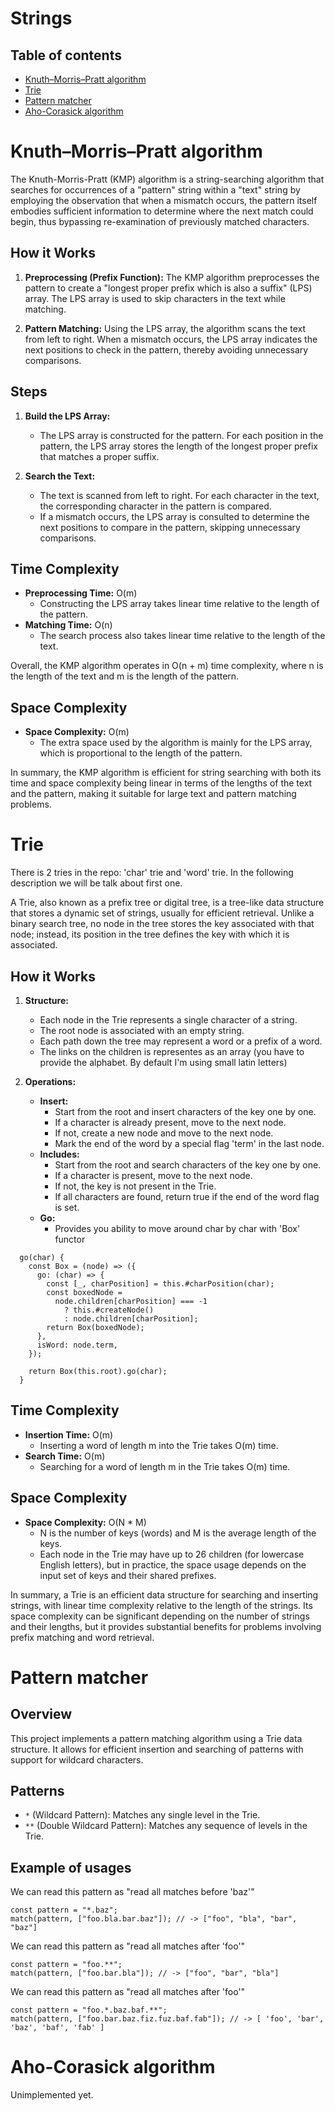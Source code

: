 # Strings

## Table of contents

- [Knuth–Morris–Pratt algorithm](#knuthmorrispratt-algorithm)
- [Trie](#trie)
- [Pattern matcher](#pattern-matcher)
- [Aho-Corasick algorithm](#aho-corasick-algorithm)

# Knuth–Morris–Pratt algorithm

The Knuth-Morris-Pratt (KMP) algorithm is a string-searching algorithm that searches for occurrences of a "pattern" string within a "text" string by employing the observation that when a mismatch occurs, the pattern itself embodies sufficient information to determine where the next match could begin, thus bypassing re-examination of previously matched characters.

## How it Works

1. **Preprocessing (Prefix Function):**
   The KMP algorithm preprocesses the pattern to create a "longest proper prefix which is also a suffix" (LPS) array. The LPS array is used to skip characters in the text while matching.

2. **Pattern Matching:**
   Using the LPS array, the algorithm scans the text from left to right. When a mismatch occurs, the LPS array indicates the next positions to check in the pattern, thereby avoiding unnecessary comparisons.

## Steps

1. **Build the LPS Array:**

   - The LPS array is constructed for the pattern. For each position in the pattern, the LPS array stores the length of the longest proper prefix that matches a proper suffix.

2. **Search the Text:**
   - The text is scanned from left to right. For each character in the text, the corresponding character in the pattern is compared.
   - If a mismatch occurs, the LPS array is consulted to determine the next positions to compare in the pattern, skipping unnecessary comparisons.

## Time Complexity

- **Preprocessing Time:** O(m)
  - Constructing the LPS array takes linear time relative to the length of the pattern.
- **Matching Time:** O(n)
  - The search process also takes linear time relative to the length of the text.

Overall, the KMP algorithm operates in O(n + m) time complexity, where n is the length of the text and m is the length of the pattern.

## Space Complexity

- **Space Complexity:** O(m)
  - The extra space used by the algorithm is mainly for the LPS array, which is proportional to the length of the pattern.

In summary, the KMP algorithm is efficient for string searching with both its time and space complexity being linear in terms of the lengths of the text and the pattern, making it suitable for large text and pattern matching problems.

# Trie

There is 2 tries in the repo: 'char' trie and 'word' trie. In the following description we will be talk about first one.

A Trie, also known as a prefix tree or digital tree, is a tree-like data structure that stores a dynamic set of strings, usually for efficient retrieval. Unlike a binary search tree, no node in the tree stores the key associated with that node; instead, its position in the tree defines the key with which it is associated.

## How it Works

1. **Structure:**

   - Each node in the Trie represents a single character of a string.
   - The root node is associated with an empty string.
   - Each path down the tree may represent a word or a prefix of a word.
   - The links on the children is representes as an array (you have to provide the alphabet. By default I'm using small latin letters)

2. **Operations:**

   - **Insert:**
     - Start from the root and insert characters of the key one by one.
     - If a character is already present, move to the next node.
     - If not, create a new node and move to the next node.
     - Mark the end of the word by a special flag 'term' in the last node.
   - **Includes:**
     - Start from the root and search characters of the key one by one.
     - If a character is present, move to the next node.
     - If not, the key is not present in the Trie.
     - If all characters are found, return true if the end of the word flag is set.
   - **Go:**
     - Provides you ability to move around char by char with 'Box' functor

```
  go(char) {
    const Box = (node) => ({
      go: (char) => {
        const [_, charPosition] = this.#charPosition(char);
        const boxedNode =
          node.children[charPosition] === -1
            ? this.#createNode()
            : node.children[charPosition];
        return Box(boxedNode);
      },
      isWord: node.term,
    });

    return Box(this.root).go(char);
  }
```

## Time Complexity

- **Insertion Time:** O(m)
  - Inserting a word of length m into the Trie takes O(m) time.
- **Search Time:** O(m)
  - Searching for a word of length m in the Trie takes O(m) time.

## Space Complexity

- **Space Complexity:** O(N \* M)
  - N is the number of keys (words) and M is the average length of the keys.
  - Each node in the Trie may have up to 26 children (for lowercase English letters), but in practice, the space usage depends on the input set of keys and their shared prefixes.

In summary, a Trie is an efficient data structure for searching and inserting strings, with linear time complexity relative to the length of the strings. Its space complexity can be significant depending on the number of strings and their lengths, but it provides substantial benefits for problems involving prefix matching and word retrieval.

# Pattern matcher

## Overview

This project implements a pattern matching algorithm using a Trie data structure. It allows for efficient insertion and searching of patterns with support for wildcard characters.

## Patterns

- `*` (Wildcard Pattern): Matches any single level in the Trie.
- `**` (Double Wildcard Pattern): Matches any sequence of levels in the Trie.

## Example of usages

We can read this pattern as "read all matches before 'baz'"

```
const pattern = "*.baz";
match(pattern, ["foo.bla.bar.baz"]); // -> ["foo", "bla", "bar", "baz"]
```

We can read this pattern as "read all matches after 'foo'"

```
const pattern = "foo.**";
match(pattern, ["foo.bar.bla"]); // -> ["foo", "bar", "bla"]
```

We can read this pattern as "read all matches after 'foo'"

```
const pattern = "foo.*.baz.baf.**";
match(pattern, ["foo.bar.baz.fiz.fuz.baf.fab"]); // -> [ 'foo', 'bar', 'baz', 'baf', 'fab' ]
```

# Aho-Corasick algorithm

Unimplemented yet.
